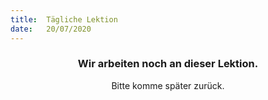 ```yaml
---
title:  Tägliche Lektion
date:   20/07/2020
---
```


### <center>Wir arbeiten noch an dieser Lektion.</center>
<center>Bitte komme später zurück.</center>